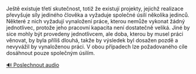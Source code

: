 
Ještě existuje třetí skutečnost, totiž že existují projekty, jejichž realizace převyšuje síly jediného člověka a vyžaduje společné úsilí několika jedinců. Některé z nich vyžadují vynaložení práce, kterou nemůže vykonat žádný jednotlivec, protože jeho pracovní kapacita není dostatečně veliká. Jiné by sice mohly být provedeny jednotlivcem, ale doba, kterou by musel práci věnovat, by byla příliš dlouhá, takže by výsledek byl dosažen pozdě a nevyvážil by vynaloženou práci. V obou případech lze požadovaného cíle dosáhnout pouze společným úsilím.

[🔊 Poslechnout audio](/data/7-paragraphs/audio/chapter_36/para_012-Jet-existuje-tet-skutenost-toti-e-existuj.mp3)
